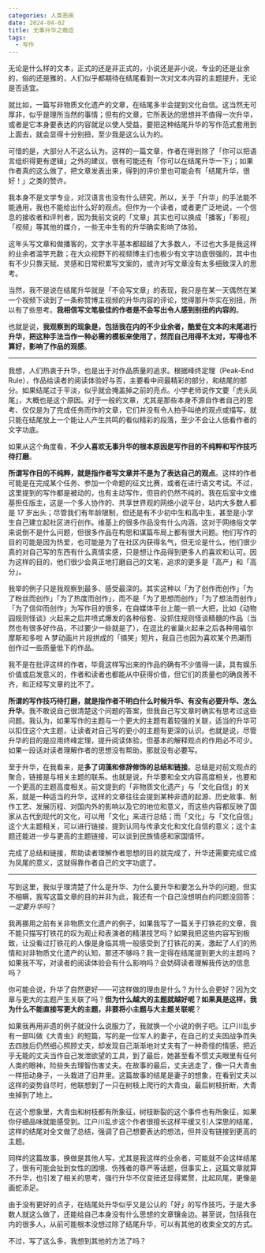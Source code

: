 ```yaml
---
categories: 人类恶疾
date: 2024-04-02
title: 无事升华之瘾症
tags:
  - 写作
---
```


无论是什么样的文本，正式的还是非正式的，小说还是非小说，专业的还是业余的，俗的还是雅的，人们似乎都期待在结尾看到一次对文本内容的主题提升，无论是否适宜。

就比如，一篇写非物质文化遗产的文章，在结尾多半会提到文化自信。这当然无可厚非，似乎是理所当然的事情；但有的文章，它所表达的思想并不值得一次升华，或者是它本身要表达的内容就足以使人受益，要把这种结尾升华的写作范式套用到上面去，就会显得十分别扭，至少我是这么认为的。

可惜的是，大部分人不这么认为。这样的一篇文章，作者在得到除了「你可以把语言组织得更有逻辑」之外的建议，很有可能还有「你可以在结尾升华一下」；如果作者真的这么做了，把文章发表出来，得到的评价里也可能会有「结尾升华，很好！」之类的赞许。

我本身不是文学专业，对汉语言也没有什么研究，所以，关于「升华」的手法能不能通用，我也不能给出什么好的观点。但作为一个读者，或者更广泛地说，一个信息的接收者和评判者，因为我前文说的「文章」其实也可以换成「播客」「影视」「视频」等其他的媒介，一些无中生有的升华确实影响了体验。

这年头写文章和做播客的，文字水平基本都超越了大多数人，不过也大多是我这样的业余者滥竽充数；在大众视野下的视频博主们也极少有文字功底很强的，其中也有不少只靠天赋、灵感和日常积累写文案的，或许对写文章没有太多细致深入的思考。

当然，我不是说在结尾升华就是「不会写文章」的表现，我只是在某一天偶然在某一个视频下读到了一条称赞博主视频的升华内容的评论，觉得那升华实在别扭，所以有了些思考。**我相信写文笔极佳的作者是不会写出令人感到别扭的内容的**。

也就是说，**我观察到的现象是，包括我在内的不少业余者，酷爱在文本的末尾进行升华，把这种手法当作一种必需的模板来使用了，然而自己用得不太对，写得也不算好，影响了作品的观感**。

---

我想，人们热衷于升华，也是出于对作品质量的追求。根据峰终定理（Peak-End Rule），作品给读者的阅读体验好与否，主要看中间最精彩的部分，和结尾的部分。如果结尾过于平淡，似乎就会掩盖掉之前的亮点。小学老师说作文要「虎头凤尾」，大概也是这个原因。对于一般的文章，尤其是那些本身不源自作者自己的思考、仅仅是为了完成任务而作的文章，它们并没有令人拍手叫绝的观点或描写，就只能在结尾放上一个能让人产生共鸣的看似精彩的段落，至少不会让人低看作者的文字功底。

如果从这个角度看，**不少人喜欢无事升华的根本原因是写作目的不纯粹和写作技巧待打磨**。

**所谓写作目的不纯粹，就是指作者写文章并不是为了表达自己的观点**。这样的作者可能是在完成某个任务、参加一个命题的征文比赛，或者在进行语文考试。不过，这里提到的写作都是被动的，也有主动写作，但目的仍然不纯的。我在后室中文维基担任版主，这是一个多人协作的、共享世界观的网络小说平台，站内大多数人都是 17 岁出头；尽管我们有年龄限制，但还是有不少初中生和高中生，甚至是小学生自己建立起社区进行创作。维基上的很多作品没有什么内涵，这对于网络俗文学来说倒不是什么问题，但很多作品在构思和谋篇布局上都有很大问题。他们写作的目的可能是因为热爱，也可能是为了在社区内获得名气，但无论是什么，他们很少真的对自己写的东西有什么真情实感，只是想让作品得到更多人的喜欢和认可。因为这样的目的，他们很少会真正地打磨自己的文笔，追求的更多是「高产」和「高分」。

我举的例子只是我观察到最多、感受最深的。其实这种以「为了创作而创作」「为了粉丝而创作」「为了热度而创作」，而不是「为了思想而创作」「为了想法而创作」「为了信仰而创作」为写作目的很多，在自媒体平台上能一抓一大把，比如《动物园规则怪谈》火起来之后井喷式爆发的各种俗套、没抓住规则怪谈精髓的作品（当然也有很多好作品，不过要少一些就是了），在逗比的雀巢火起来之后各种用福尔摩斯和多啦 A 梦动画片片段拼成的「搞笑」短片，我自己也因为喜欢某个热潮而创作过一些质量低下的作品。

我不是在批评这样的作者，毕竟这样写出来的作品的确有不少值得一读，具有娱乐价值或启发意义的，作者和读者也都能从中获得价值，但它们的质量也的确良莠不齐，和正经写文章的比不了。

**所谓的写作技巧待打磨，就是指作者不明白什么时候升华、有没有必要升华、怎么升华**。我不敢说自己很清楚这个问题的答案，但我自己写文章时确实有思考过这些问题。我认为，如果写作的主题与一个更大的主题有着较强的关联，适当的升华可以扣住这个大主题，让读者对自己写的更小的主题有更深的认识。也就是说，尽管升华的目的是应用终峰定理，提升阅读体验，但基本的解释观点的作用必不可少。如果一段话对读者理解作者的思想没有帮助，那就没有必要写。

至于升华，在我看来，是**多了词藻和修辞修饰的总结和链接**。总结是对前文观点的聚合，链接是与相关主题的联系。也就是说，升华要和全文内容高度相关，也要和一个更高的主题高度相关。前文提到的「非物质文化遗产」与「文化自信」的关系，就是一种适当的升华，这样的文章往往会提到某种非遗的起源、历史故事、制作工艺、发展历程、对国内外的影响以及它的地位和意义，而这些内容都反映了国家从古代到现代的文化，可以用「文化」来进行总结；而「文化」与「文化自信」这个大主题相关，可以进行链接，提到认同与传承文化和文化自信的意义；这个主题还能进一步与更高的主题链接，可以谈到民族情感和家国情怀。

完成了总结和链接，帮助读者理解作者思想的目的就完成了，升华还需要完成它成为凤尾的意义，这就得靠作者自己的文字功底了。

---

写到这里，我似乎理清楚了什么是升华、为什么要升华和要怎么升华的问题，但实不相瞒，我写这篇文章的目的并非为此，我还有一个自己没想明白的问题没回答：*一定要升华吗*？

我再挪用之前有关非物质文化遗产的例子，如果我写了一篇关于打铁花的文章，我不能只描写打铁花的叹为观止和表演者的精湛技艺吗？如果我把这些内容写到极致，让没看过打铁花的人像是身临其境一般感受到了打铁花的美，激起了人们的热情和对非物质文化遗产的认知，那还不够吗？我一定得在结尾提到更大的主题吗？如果我不写，对读者的阅读体验会有什么影响吗？会妨碍读者理解我传达的信息吗？

你可能会说，升华了自然更好——可这样做的理由是什么？为什么会更好？因为文章与更大的主题产生关联了吗？**但为什么越大的主题就越好呢？如果真是这样，我为什么不能直接写更大的主题，非要将小主题与大主题关联呢**？

如果我再用非遗的例子就没什么说服力了，我就换一个小说的例子吧。江户川乱步有一部叫做《大青虫》的短篇，写的是一位军人的妻子，在自己的丈夫因战争而失去四肢后仍然细心照顾丈夫，却发现自己渐渐地对丈夫有了一种奇怪的情感，把近乎无能的丈夫当作自己发泄欲望的工具，到了最后，她甚至看不惯丈夫眼里有任何人类的眼神，险些失去理智伤害丈夫。在故事的最后，丈夫逃走了，像一只大青虫一样扭动身子，一头栽进了旧井里。这篇故事的结尾是妻子的想象，在看到丈夫以这样的姿势自尽时，他联想到了一只在树枝上爬行的大青虫，最后树枝折断，大青虫掉到了地上。

在这个想象里，大青虫和树枝都有所象征，树枝断裂的这个事件也有所象征，如果你仔细品味就能感受到。江户川乱步这个作者很擅长这样平缓又引人深思的结尾，这样的结尾对全文做了总结，强调了自己想要表达的想法，但并没有链接到更高的主题。

同样的这篇故事，换做是其他人写，尤其是我这样的业余者，可能就不会这样结尾了，很有可能会扯到女性的困境、伤残者的尊严等话题，但事实上，这篇文章就算不升华，也引发了相关的思考，强行升华不仅变扭还显得累赘，比起凤尾，更像是画蛇添足。

由于没有更好的点子，在结尾处升华似乎又是公认的「好」的写作技巧，于是大多数人就这么做了，还能给自己本身没有什么思想的文章镶金边。甚至说，包括我在内的很多人，从前可能根本没想过除了结尾升华，可以有其他的收束全文的方式。

不过，写了这么多，我想到其他的方法了吗？
